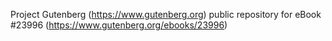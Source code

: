 Project Gutenberg (https://www.gutenberg.org) public repository for eBook #23996 (https://www.gutenberg.org/ebooks/23996)
